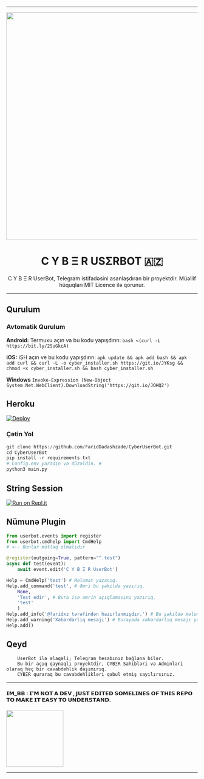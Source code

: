 ----

<p align="center"><a href="https://t.me/TheCyberUserBot"><img src="https://telegra.ph/file/2b7c70f6a262e6bbd41ad.jpg" width="600"></a></p> 
<h1 align="center"><b>C Y B Ξ R USΣRBOT 🇦🇿</b></h1>
</div>
<p align="center">
    C Y B Ξ R UserBot, Telegram istifadəsini asanlaşdıran bir proyektdir. Müəllif hüquqları MIT Licence ilə qorunur.
    
</p>

----

## Qurulum

### Avtomatik Qurulum

**Android:** Termuxu açın və bu kodu yapışdırın: `bash <(curl -L https://bit.ly/2SuGkcA)`

**iOS:** iSH açın ve bu kodu yapışdırın: `apk update && apk add bash && apk add curl && curl -L -o cyber_installer.sh https://git.io/JYKsg && chmod +x cyber_installer.sh && bash cyber_installer.sh`

**Windows** `Invoke-Expression (New-Object System.Net.WebClient).DownloadString('https://git.io/JOHQ2')`

## Heroku

[![Deploy](https://www.herokucdn.com/deploy/button.svg)](https://heroku.com/deploy?template=https://github.com/im-bb/CyberUserBot)

### Çətin Yol
```python
git clone https://github.com/FaridDadashzade/CyberUserBot.git
cd CyberUserBot
pip install -r requirements.txt
# Config.env yaradın və düzəldin. #
python3 main.py
```

## String Session

[![Run on Repl.it](https://repl.it/badge/github/FaridDadashzade/Cyber)](https://repl.it/@FaridDadashzade/Cyber)

## Nümunə Plugin
```python
from userbot.events import register
from userbot.cmdhelp import CmdHelp 
# <-- Bunlar mütləq olmalıdır

@register(outgoing=True, pattern="^.test")
async def test(event):
    await event.edit('C Y B Ξ R UserBot')

Help = CmdHelp('test') # Məlumat yazacıq.
Help.add_command('test', # Əmri bu şəkildə yazırıq.
    None,
    'Test edir', # Bura isə əmrin açıqlamasını yazırıq.
    'test'
    )
Help.add_info('@faridxz tərəfindən hazırlanmışdır.') # Bu şəkildə məlumat yaza bilərsiniz.
Help.add_warning('Xəbərdarlıq mesajı') # Burayada xəbərdarlıq mesajı yazırıq.
Help.add()
```



## Qeyd
```
    UserBot ilə əlaqəli; Telegram hesabınız bağlana bilər.
    Bu bir açıq qaynaqlı proyektdir, CYBΞR Sahibləri və Adminləri olaraq heç bir cavabdehlik daşımırıq.
    CYBΞR quraraq bu cavabdehlikləri qəbul etmiş sayılırsınız.
```

----
#### 𝗜𝗠_𝗕𝗕 : 𝗜'𝗠 𝗡𝗢𝗧 𝗔 𝗗𝗘𝗩 , 𝗝𝗨𝗦𝗧 𝗘𝗗𝗜𝗧𝗘𝗗 𝗦𝗢𝗠𝗘𝗟𝗜𝗡𝗘𝗦 𝗢𝗙 𝗧𝗛𝗜𝗦 𝗥𝗘𝗣𝗢 𝗧𝗢 𝗠𝗔𝗞𝗘 𝗜𝗧 𝗘𝗔𝗦𝗬 𝗧𝗢 𝗨𝗡𝗗𝗘𝗥𝗦𝗧𝗔𝗡𝗗.
<p align="left">
  <img src="https://telegra.ph/file/1e464be45f761a810643b.png" width=150px/>
</p>

---
